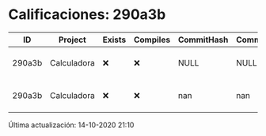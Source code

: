 # Calificaciones: 290a3b
|ID|Project|Exists|Compiles|CommitHash|CommitDate|CheckDate|Comments|
|-|-|-|-|-|-|-|-|
|290a3b|Calculadora|❌|❌|NULL|NULL|14-10-2020 21:10:42|No se encontró el archivo en PracticasComputacionI/Calculadora/Calculadora.cpp|
|290a3b|Calculadora|❌|❌|nan|nan|13-10-2020 22:50:32|No se encontró el archivo en PracticasComputacionI/Calculadora/Calculadora.cpp|

Última actualización: 14-10-2020 21:10